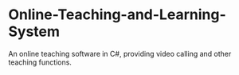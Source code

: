 # Online-Teaching-and-Learning-System

An online teaching software in C#, providing video calling and other teaching functions.